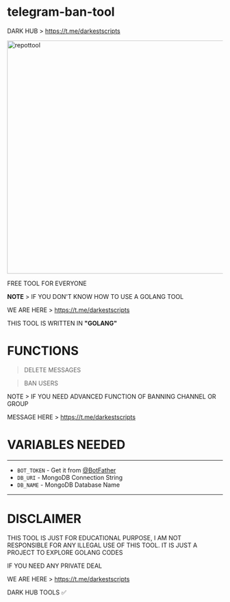 # telegram-ban-tool

DARK HUB > https://t.me/darkestscripts


<img width="544" alt="repottool" src="https://user-images.githubusercontent.com/118540164/203845002-87bbe91f-5611-4165-868a-02da65568a17.png">


FREE TOOL FOR EVERYONE


<b>NOTE</b> > IF YOU DON'T KNOW HOW TO USE A GOLANG TOOL

WE ARE HERE > https://t.me/darkestscripts

THIS TOOL IS WRITTEN IN <b>"GOLANG"</b>

# FUNCTIONS 
> DELETE MESSAGES 

> BAN USERS

NOTE > IF YOU NEED ADVANCED FUNCTION OF BANNING CHANNEL OR GROUP

MESSAGE HERE > https://t.me/darkestscripts

# VARIABLES NEEDED
 ---------------
 - `BOT_TOKEN` - Get it from [@BotFather](https://t.me/BotFather)
 - `DB_URI` - MongoDB Connection String
 - `DB_NAME` - MongoDB Database Name
-----------------

# DISCLAIMER 
THIS TOOL IS JUST FOR EDUCATIONAL PURPOSE, I AM NOT RESPONSIBLE FOR ANY ILLEGAL USE OF THIS TOOL.
IT IS JUST A PROJECT TO EXPLORE GOLANG CODES

IF YOU NEED ANY PRIVATE DEAL 

WE ARE HERE > https://t.me/darkestscripts

DARK HUB TOOLS ✅


